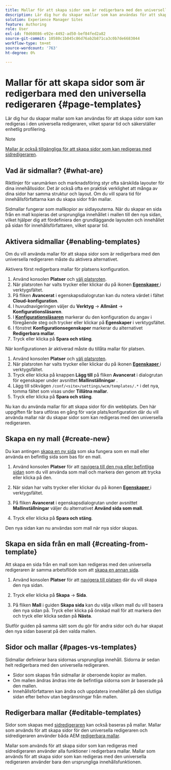 ```yaml
---
title: Mallar för att skapa sidor som är redigerbara med den universella redigeraren
description: Lär dig hur du skapar mallar som kan användas för att skapa sidor som kan redigeras i den universella redigeraren, vilket sparar tid och säkerställer enhetlig profilering.
solution: Experience Manager Sites
feature: Authoring
role: User
exl-id: f0d60086-e92e-4492-ad50-bef84fed2a82
source-git-commit: 10580c1b045c86d76ab2b871ca3c0b7de6683044
workflow-type: tm+mt
source-wordcount: '763'
ht-degree: 0%

---
```



# Mallar för att skapa sidor som är redigerbara med den universella redigeraren {#page-templates}

Lär dig hur du skapar mallar som kan användas för att skapa sidor som kan redigeras i den universella redigeraren, vilket sparar tid och säkerställer enhetlig profilering.

>[!NOTE]
>
>[Mallar är också tillgängliga för att skapa sidor som kan redigeras med sidredigeraren](/help/sites-cloud/authoring/page-editor/templates.md).

## Vad är sidmallar? {#what-are}

Riktlinjer för varumärken och marknadsföring styr ofta särskilda layouter för dina innehållssidor. Det är också ofta en praktisk verklighet att många av dina sidor har samma struktur och layout. Om du vill spara tid för innehållsförfattarna kan du skapa sidor från mallar.

Sidmallar fungerar som mallkopior av sidlayouterna. När du skapar en sida från en mall kopieras det ursprungliga innehållet i mallen till den nya sidan, vilket hjälper dig att fördefiniera den grundläggande layouten och innehållet på sidan för innehållsförfattaren, vilket sparar tid.

## Aktivera sidmallar {#enabling-templates}

Om du vill använda mallar för att skapa sidor som är redigerbara med den universella redigeraren måste du aktivera alternativet.

Aktivera först redigerbara mallar för platsens konfiguration.

1. Använd konsolen **Platser** och [välj platsroten](/help/sites-cloud/authoring/sites-console/introduction.md#selecting-resources).
1. När platsroten har valts trycker eller klickar du på ikonen [**Egenskaper** ](/help/sites-cloud/authoring/sites-console/page-properties.md) i verktygsfältet.
1. På fliken **Avancerat** i egenskapsdialogrutan kan du notera värdet i fältet **Cloud-konfiguration**.
1. I huvudnavigeringen väljer du **Verktyg** -> **Allmänt** -> **Konfigurationsläsaren**.
1. I **[Konfigurationsläsaren](/help/implementing/developing/introduction/configurations.md)** markerar du den konfiguration du angav i föregående steg och trycker eller klickar på **Egenskaper** i verktygsfältet.
1. I fönstret **Konfigurationsegenskaper** markerar du alternativet **Redigerbara mallar**.
1. Tryck eller klicka på **Spara och stäng**.

När konfigurationen är aktiverad måste du tillåta mallar för platsen.

1. Använd konsolen **Platser** och [välj platsroten](/help/sites-cloud/authoring/sites-console/introduction.md#selecting-resources).
1. När platsroten har valts trycker eller klickar du på ikonen [**Egenskaper** ](/help/sites-cloud/authoring/sites-console/page-properties.md) i verktygsfältet.
1. Tryck eller klicka på knappen **Lägg till** på fliken **Avancerat** i dialogrutan för egenskaper under avsnittet **Mallinställningar** .
1. Lägg till sökvägen `/conf/<site>/settings/wcm/templates/.*` i det nya, tomma fältet som visas under **Tillåtna mallar**.
1. Tryck eller klicka på **Spara och stäng**.

Nu kan du använda mallar för att skapa sidor för din webbplats. Den här uppgiften får bara utföras en gång för varje plats/konfiguration där du vill använda mallar när du skapar sidor som kan redigeras med den universella redigeraren.

## Skapa en ny mall {#create-new}

Du kan antingen [skapa en ny sida](/help/sites-cloud/authoring/sites-console/creating-pages.md) som ska fungera som en mall eller använda en befintlig sida som bas för en mall.

1. Använd konsolen **Platser** för att [navigera till den nya eller befintliga sidan](/help/sites-cloud/authoring/sites-console/introduction.md#selecting-resources) som du vill använda som mall och markera den genom att trycka eller klicka på den.

1. När sidan har valts trycker eller klickar du på ikonen [**Egenskaper** ](/help/sites-cloud/authoring/sites-console/page-properties.md) i verktygsfältet.

1. På fliken **Avancerat** i egenskapsdialogrutan under avsnittet **Mallinställningar** väljer du alternativet **Använd sida som mall**.

1. Tryck eller klicka på **Spara och stäng**.

Den nya sidan kan nu användas som mall när nya sidor skapas.

## Skapa en sida från en mall {#creating-from-template}

Att skapa en sida från en mall som kan redigeras med den universella redigeraren är samma arbetsflöde som att [skapa en annan sida](/help/sites-cloud/authoring/sites-console/creating-pages.md).

1. Använd konsolen **Platser** för att [navigera till platsen](/help/sites-cloud/authoring/sites-console/introduction.md#selecting-resources) där du vill skapa den nya sidan.

1. Tryck eller klicka på **Skapa** -> **Sida**.

1. På fliken **Mall** i guiden **Skapa sida** kan du välja vilken mall du vill basera den nya sidan på. Tryck eller klicka på önskad mall för att markera den och tryck eller klicka sedan på **Nästa**.

Slutför guiden på samma sätt som du gör för andra sidor och du har skapat den nya sidan baserat på den valda mallen.

## Sidor och mallar {#pages-vs-templates}

Sidmallar definierar bara sidornas ursprungliga innehåll. Sidorna är sedan helt redigerbara med den universella redigeraren.

* Sidor som skapas från sidmallar är oberoende kopior av mallen.
* Om mallen ändras ändras inte de befintliga sidorna som är baserade på den mallen.
* Innehållsförfattaren kan ändra och uppdatera innehållet på den slutliga sidan efter behov utan begränsningar från mallen.

## Redigerbara mallar {#editable-templates}

Sidor som skapas med [sidredigeraren](/help/sites-cloud/authoring/page-editor/introduction.md) kan också baseras på mallar. Mallar som används för att skapa sidor för den universella redigeraren och sidredigeraren använder båda AEM [redigerbara mallar](/help/implementing/developing/components/templates.md).

Mallar som används för att skapa sidor som kan redigeras med sidredigeraren använder alla funktioner i redigerbara mallar. Mallar som används för att skapa sidor som kan redigeras med den universella redigeraren använder bara den ursprungliga innehållsfunktionen.
